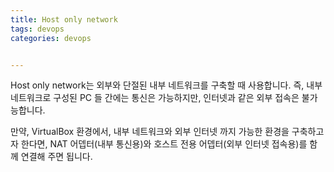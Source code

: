 ```yaml
---
title: Host only network
tags: devops
categories: devops


---
```

Host only network는
외부와 단절된 내부 네트워크를 구축할 때 사용합니다.
즉, 내부 네트워크로 구성된 PC 들 간에는 통신은 가능하지만,
인터넷과 같은 외부 접속은 불가능합니다.

만약, VirtualBox 환경에서,
내부 네트워크와 외부 인터넷 까지 가능한 환경을 구축하고자 한다면,
NAT 어뎁터(내부 통신용)와 호스트 전용 어뎁터(외부 인터넷 접속용)를 
함께 연결해 주면 됩니다. 
